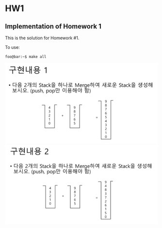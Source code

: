 # HW1

## Implementation of Homework 1  

This is the solution for Homework #1. 

To use:  

```{.bash}
foo@bar:~$ make all
```

![HW1_1](1.png)
![HW1_2](2.png)
